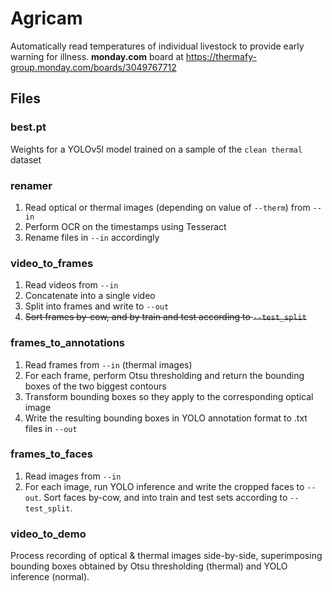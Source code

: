 # Agricam
Automatically read temperatures of individual livestock to provide early warning for illness. **monday.com** board at https://thermafy-group.monday.com/boards/3049767712

## Files

### best.pt
Weights for a YOLOv5l model trained on a sample of the `clean thermal` dataset

### renamer
1. Read optical or thermal images (depending on value of `--therm`) from `--in`
2. Perform OCR on the timestamps using Tesseract
3. Rename files in `--in` accordingly

### video_to_frames
1. Read videos from `--in`
2. Concatenate into a single video
3. Split into frames and write to `--out`
4. ~~Sort frames by-cow, and by train and test according to `--test_split`~~

### frames_to_annotations
1. Read frames from `--in` (thermal images)
2. For each frame, perform Otsu thresholding and return the bounding boxes of the two biggest contours
3. Transform bounding boxes so they apply to the corresponding optical image
4. Write the resulting bounding boxes in YOLO annotation format to .txt files in `--out`

### frames_to_faces
1. Read images from `--in`
2. For each image, run YOLO inference and write the cropped faces to `--out`. Sort faces by-cow, and into train and test sets according to `--test_split`.

### video_to_demo
Process recording of optical & thermal images side-by-side, superimposing bounding boxes obtained by Otsu thresholding (thermal) and YOLO inference (normal).
